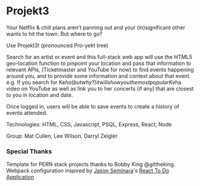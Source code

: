 # Projekt3

Your Netflix & chill plans aren't panning out and your (in)significant other wants to hit the town. 
But where to go?

Use Projekt3! (pronounced Pro-yekt tree)

Search for an artist or event and this full-stack web app will use the HTML5 geo-location function to pinpoint your location and pass that information to relevant APIs, (Ticketmaster and YouTube for now) to find events happening around you, and to provide some information and context about that event. e.g. If you search for Ke$ha (but why?) it will show you the most popular Ke$ha video on YouTube as well as link you to her concerts (if any) that are closest to you in location and date.

Once logged in, users will be able to save events to create a history of events attended.

Technologies:
HTML, CSS, Javascript, PSQL, Express, React, Node

Group: Mat Cullen, Lee Wilson, Darryl Zeigler


### Special Thanks
Template for PERN stack projects thanks to Bobby King @gittheking. Webpack configuration inspired by [Jason Seminara](@jasonseminara)'s [React To Do Application](https://github.com/jasonseminara/react_to-do)

